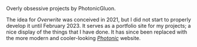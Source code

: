 Overly obsessive projects by PhotonicGluon.

The idea for _Overwrite_ was conceived in 2021, but I did not start to properly develop it until February 2023. It serves as a portfolio site for my projects; a nice display of the things that I have done. It has since been replaced with the more modern and cooler-looking [_Photonic_](/projects/photonic) website.
